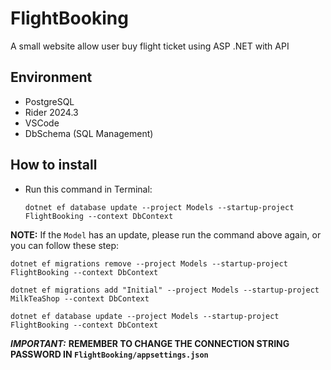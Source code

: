 # FlightBooking

A small website allow user buy flight ticket using ASP .NET with API

## Environment

- PostgreSQL
- Rider 2024.3
- VSCode
- DbSchema (SQL Management)

## How to install

- Run this command in Terminal:
    ```
    dotnet ef database update --project Models --startup-project FlightBooking --context DbContext
    ```

**NOTE:** If the `Model` has an update, please run the command above again, or you can follow these step:
```
dotnet ef migrations remove --project Models --startup-project FlightBooking --context DbContext
```
```
dotnet ef migrations add "Initial" --project Models --startup-project MilkTeaShop --context DbContext
```
```
dotnet ef database update --project Models --startup-project FlightBooking --context DbContext
```

***IMPORTANT:*** **REMEMBER TO CHANGE THE CONNECTION STRING PASSWORD IN `FlightBooking/appsettings.json`**
